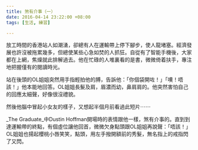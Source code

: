 ```yaml
---
title: 煞有介事（一）
date: 2016-04-14 23:22:00 +08:00
tags: [生活, 練習]

---
```


  
  
  
放工時間的香港站人如潮湧，卻總有人在運輸帶上停下腳步，使人龍堵塞。經濟發展也許沒被拖累幾多，但總使某些心急如焚的人抓狂。自從有了智能手機後，大家都在上網，焦燥就此排解過去。他在忙碌的人堆裏看的是書，微微倚着扶手，專注地把握僅有的閱讀時光。  
  
站在後頭的OL姐姐突然用手指輕拍他的膊，告訴他：「你個袋開咗！」「噢！唔該！」他本能地回答。OL姐姐長髮及肩，眉濃而幼，鼻肩肩的。他突然害怕自己的回應太細聲，好像很沒禮貌。  
  
然後他腦中冒起小女友的樣子，又想起半個月前看過此短片⋯⋯  
  
  
_The Graduate_中Dustin Hoffman開場時的表情跟他一樣，煞有介事的。直到到達運輸帶的終點，有個虛位讓他回首，微微欠身點頭跟OL姐姐再說聲：「唔該！」OL姐姐也揚起櫻桃小唇笑笑，點頭，用左手撥開額前的秀髮，無名指上的戒指閃了又閃。  
  
  
